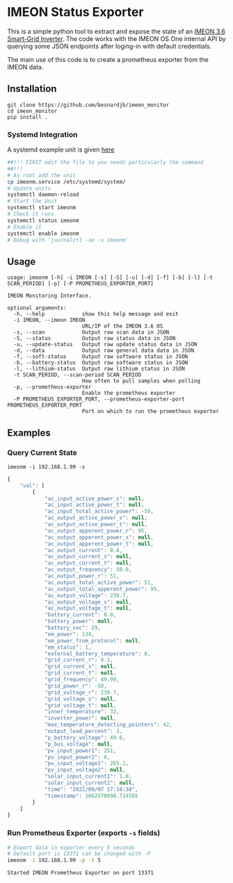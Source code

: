 # IMEON Status Exporter

This is a simple python tool to extract and expose the state of an [IMEON 3.6 Smart-Grid Inverter](https://www.ienergy-us.com/uploads/files/User-guide-IMEON-3.6-EN.pdf).
The code works with the IMEON OS One internal API by querying some JSON endpoints after loging-in with default credentials.

The main use of this code is to create a prometheus exporter from the IMEON data.

## Installation

```
git clone https://github.com/besnardjb/imeon_monitor
cd imeon_monitor
pip install .
```

### Systemd Integration

A systemd example unit is given [here](https://raw.githubusercontent.com/besnardjb/imeon_monitor/master/imeonm.service)

```sh
##!!! FIRST edit the file to you needs particularly the command
##!!!
# As root add the unit
cp imeonm.service /etc/systemd/system/
# Update units
systemctl daemon-reload
# Start the Unit
systemctl start imeonm
# Check it runs
systemctl status imeonm
# Enable it
systemctl enable imeonm
# Debug with 'journalctl -xe -u imeonm'
```

## Usage

```
usage: imeonm [-h] -i IMEON [-s] [-S] [-u] [-d] [-f] [-b] [-l] [-t SCAN_PERIOD] [-p] [-P PROMETHEUS_EXPORTER_PORT]

IMEON Monitoring Interface.

optional arguments:
  -h, --help            show this help message and exit
  -i IMEON, --imeon IMEON
                        URL/IP of the IMEON 3.6 OS
  -s, --scan            Output raw scan data in JSON
  -S, --status          Output raw status data in JSON
  -u, --update-status   Output raw update status data in JSON
  -d, --data            Output raw general data data in JSON
  -f, --soft-status     Output raw software status in JSON
  -b, --battery-status  Output raw software status in JSON
  -l, --lithium-status  Output raw lithium status in JSON
  -t SCAN_PERIOD, --scan-period SCAN_PERIOD
                        How often to pull samples when polling
  -p, --prometheus-exporter
                        Enable the prometheus exporter
  -P PROMETHEUS_EXPORTER_PORT, --prometheus-exporter-port PROMETHEUS_EXPORTER_PORT
                        Port on which to run the prometheus exporter
```


## Examples

### Query Current State

```
imeonm -i 192.168.1.99 -s
```

```js
{
    "val": [
        {
            "ac_input_active_power_s": null,
            "ac_input_active_power_t": null,
            "ac_input_total_active_power": -58,
            "ac_output_active_power_s": null,
            "ac_output_active_power_t": null,
            "ac_output_apperent_power_r": 95,
            "ac_output_apperent_power_s": null,
            "ac_output_apperent_power_t": null,
            "ac_output_current": 0.4,
            "ac_output_current_s": null,
            "ac_output_current_t": null,
            "ac_output_frequency": 50.0,
            "ac_output_power_r": 51,
            "ac_output_total_active_power": 51,
            "ac_output_total_apperent_power": 95,
            "ac_output_voltage": 239.7,
            "ac_output_voltage_s": null,
            "ac_output_voltage_t": null,
            "battery_current": 0.0,
            "battery_power": null,
            "battery_soc": 29,
            "em_power": 134,
            "em_power_from_protocol": null,
            "em_status": 1,
            "external_battery_temperature": 0,
            "grid_current_r": 0.1,
            "grid_current_s": null,
            "grid_current_t": null,
            "grid_frequency": 49.99,
            "grid_power_r": -58,
            "grid_voltage_r": 239.7,
            "grid_voltage_s": null,
            "grid_voltage_t": null,
            "inner_temperature": 32,
            "inverter_power": null,
            "max_temperature_detecting_pointers": 42,
            "output_load_percent": 3,
            "p_battery_voltage": 49.6,
            "p_bus_voltage": null,
            "pv_input_power1": 251,
            "pv_input_power2": 0,
            "pv_input_voltage1": 265.1,
            "pv_input_voltage2": null,
            "solar_input_current1": 1.0,
            "solar_input_current2": null,
            "time": "2022/09/07 17:16:38",
            "timestamp": 1662570998.724565
        }
    ]
}
```

### Run Prometheus Exporter (exports `-s` fields)

```sh
# Export data in exporter every 5 seconds
# Default port is 13371 can be changed with -P
imeonm -i 192.168.1.99 -p -t 5
```

```
Started IMEON Prometheus Exporter on port 13371
```

